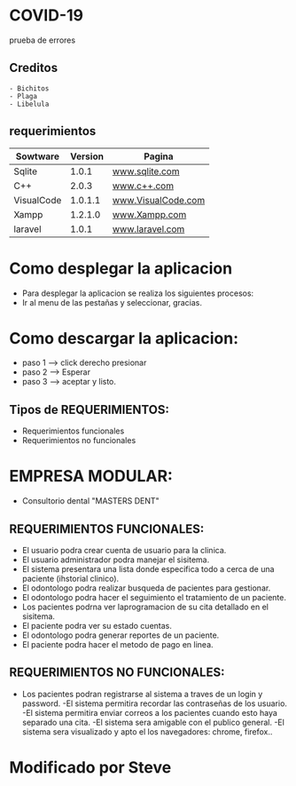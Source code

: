 # COVID-19
prueba de errores 
 ## Creditos
    - Bichitos
    - Plaga
    - Libelula
## requerimientos
| Sowtware   | Version  |       Pagina       |
| -----------|----------|--------------------|
| Sqlite     | 1.0.1    | www.sqlite.com     |
| C++        | 2.0.3    | www.c++.com        |
| VisualCode | 1.0.1.1  | www.VisualCode.com |
| Xampp      | 1.2.1.0  | www.Xampp.com      |
| laravel    | 1.0.1    | www.laravel.com    |
# Como desplegar la aplicacion
 - Para desplegar la aplicacion se realiza los siguientes procesos: 
 - Ir al menu de las pestañas y seleccionar, gracias.
# Como descargar la aplicacion:
 - paso 1 --> click derecho presionar 
 - paso 2 --> Esperar
 - paso 3 --> aceptar y listo.
## Tipos de REQUERIMIENTOS:
 - Requerimientos funcionales
 - Requerimientos no funcionales
# EMPRESA MODULAR:
 - Consultorio dental "MASTERS DENT"
## REQUERIMIENTOS FUNCIONALES:
 - El usuario podra crear cuenta de usuario para la clinica.
 - El usuario administrador podra manejar el sisitema.
 - El sistema presentara una lista donde especifica todo a cerca de una paciente (ihstorial clinico).
 - El odontologo podra realizar busqueda de pacientes para gestionar.
 - El odontologo podra hacer el seguimiento el tratamiento de un paciente.
 - Los pacientes podrna ver laprogramacion de su cita detallado en el sisitema. 
 - El paciente podra ver su estado cuentas.
 - El odontologo podra generar reportes de un paciente.
 - El paciente podra hacer el metodo de pago en linea.
## REQUERIMIENTOS NO FUNCIONALES:
 - Los pacientes podran registrarse al sistema a traves de un login y password. -El sistema permitira recordar las contraseñas de los      usuario. -El sistema permitira enviar correos a los pacientes cuando esto haya separado una cita. -El sistema sera amigable con el  publico general. -El sistema sera visualizado y apto el los navegadores: chrome, firefox..

# Modificado por Steve 
